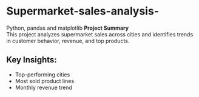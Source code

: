 # Supermarket-sales-analysis-
Python, pandas and matplotlib
**Project Summary**  
This project analyzes supermarket sales across cities and identifies trends in customer behavior, revenue, and top products.

## Key Insights:
- Top-performing cities
- Most sold product lines
- Monthly revenue trend
